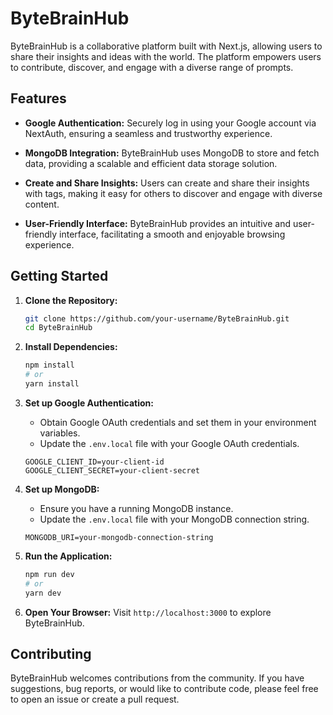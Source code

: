 # ByteBrainHub

ByteBrainHub is a collaborative platform built with Next.js, allowing users to share their insights and ideas with the world. The platform empowers users to contribute, discover, and engage with a diverse range of prompts.

## Features

- **Google Authentication:** Securely log in using your Google account via NextAuth, ensuring a seamless and trustworthy experience.

- **MongoDB Integration:** ByteBrainHub uses MongoDB to store and fetch data, providing a scalable and efficient data storage solution.

- **Create and Share Insights:** Users can create and share their insights with tags, making it easy for others to discover and engage with diverse content.

- **User-Friendly Interface:** ByteBrainHub provides an intuitive and user-friendly interface, facilitating a smooth and enjoyable browsing experience.

## Getting Started

1. **Clone the Repository:**
   ```bash
   git clone https://github.com/your-username/ByteBrainHub.git
   cd ByteBrainHub
   ```

2. **Install Dependencies:**
   ```bash
   npm install
   # or
   yarn install
   ```

3. **Set up Google Authentication:**
   - Obtain Google OAuth credentials and set them in your environment variables.
   - Update the `.env.local` file with your Google OAuth credentials.
   ```env
   GOOGLE_CLIENT_ID=your-client-id
   GOOGLE_CLIENT_SECRET=your-client-secret
   ```

4. **Set up MongoDB:**
   - Ensure you have a running MongoDB instance.
   - Update the `.env.local` file with your MongoDB connection string.
   ```env
   MONGODB_URI=your-mongodb-connection-string
   ```

5. **Run the Application:**
   ```bash
   npm run dev
   # or
   yarn dev
   ```

6. **Open Your Browser:**
   Visit `http://localhost:3000` to explore ByteBrainHub.

## Contributing

ByteBrainHub welcomes contributions from the community. If you have suggestions, bug reports, or would like to contribute code, please feel free to open an issue or create a pull request.
